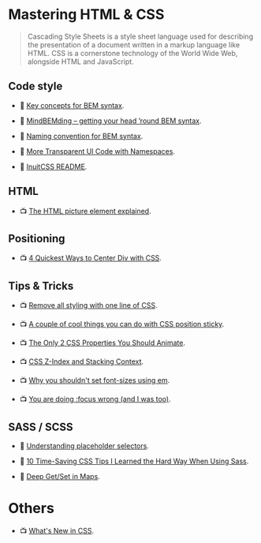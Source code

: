 # Mastering HTML & CSS

> Cascading Style Sheets is a style sheet language used for describing the presentation of a document written in a markup language like HTML. CSS is a cornerstone technology of the World Wide Web, alongside HTML and JavaScript.

## Code style

- 📖 [Key concepts for BEM syntax](https://en.bem.info/methodology/key-concepts/).

- 📖 [MindBEMding – getting your head ’round BEM syntax](https://csswizardry.com/2013/01/mindbemding-getting-your-head-round-bem-syntax/).

- 📖 [Naming convention for BEM syntax](https://en.bem.info/methodology/naming-convention/).

- 📖 [More Transparent UI Code with Namespaces](https://csswizardry.com/2015/03/more-transparent-ui-code-with-namespaces/).

- 📖 [InuitCSS README](https://github.com/inuitcss/inuitcss/blob/develop/README.md).

## HTML

- 📺 [The HTML picture element explained](https://www.youtube.com/watch?v=Rik3gHT24AM).

## Positioning

- 📺 [4 Quickest Ways to Center Div with CSS](https://www.youtube.com/watch?v=mVYgtzDLZfY).

## Tips & Tricks

- 📺 [Remove all styling with one line of CSS](https://www.youtube.com/watch?v=0GcTUor2ANw).

- 📺 [A couple of cool things you can do with CSS position sticky](https://www.youtube.com/watch?v=8TyoihVGErI).

- 📺 [The Only 2 CSS Properties You Should Animate](https://www.youtube.com/watch?v=N5EW4HnF6FU).

- 📺 [CSS Z-Index and Stacking Context](https://www.youtube.com/watch?v=uS8l4YRXbaw).

- 📺 [Why you shouldn't set font-sizes using em](https://www.youtube.com/watch?v=pautqDqa54I).

- 📺 [You are doing :focus wrong (and I was too)](https://www.youtube.com/watch?v=Mvu5OMGcdVA).

## SASS / SCSS

- 📖 [Understanding placeholder selectors](http://thesassway.com/intermediate/understanding-placeholder-selectors).

- 📖 [10 Time-Saving CSS Tips I Learned the Hard Way When Using Sass](https://www.telerik.com/blogs/10-time-saving-css-tips-i-learned-the-hard-way-when-using-sass).

- 📖 [Deep Get/Set in Maps](https://css-tricks.com/snippets/sass/deep-getset-maps/).

# Others

- 📺 [What's New in CSS](https://www.youtube.com/watch?v=107JV5MpgUU).
